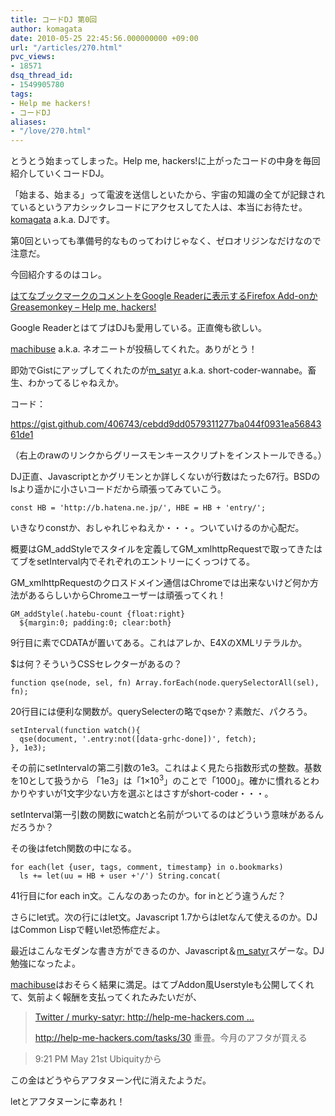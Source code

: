 ```yaml
---
title: コードDJ 第0回
author: komagata
date: 2010-05-25 22:45:56.000000000 +09:00
url: "/articles/270.html"
pvc_views:
- 18571
dsq_thread_id:
- 1549905780
tags:
- Help me hackers!
- コードDJ
aliases:
- "/love/270.html"
---
```

とうとう始まってしまった。Help me, hackers!に上がったコードの中身を毎回紹介していくコードDJ。

「始まる、始まる」って電波を送信しといたから、宇宙の知識の全てが記録されているというアカシックレコードにアクセスしてた人は、本当にお待たせ。[komagata][1] a.k.a. DJです。

第0回といっても準備号的なものってわけじゃなく、ゼロオリジンなだけなので注意だ。

今回紹介するのはコレ。

[はてなブックマークのコメントをGoogle Readerに表示するFirefox Add-onかGreasemonkey &#8211; Help me, hackers!][2]

Google ReaderとはてブはDJも愛用している。正直俺も欲しい。

[machibuse][3] a.k.a. ネオニートが投稿してくれた。ありがとう！

即効でGistにアップしてくれたのが[m_satyr][4] a.k.a. short-coder-wannabe。畜生、わかってるじゃねえか。

コード：

<https://gist.github.com/406743/cebdd9dd0579311277ba044f0931ea5684361de1>

（右上のrawのリンクからグリースモンキースクリプトをインストールできる。）

DJ正直、Javascriptとかグリモンとか詳しくないが行数はたった67行。BSDのlsより遥かに小さいコードだから頑張ってみていこう。

    const HB = 'http://b.hatena.ne.jp/', HBE = HB + 'entry/';

いきなりconstか、おしゃれじゃねえか・・・。ついていけるのか心配だ。

概要はGM\_addStyleでスタイルを定義してGM\_xmlhttpRequestで取ってきたはてブをsetInterval内でそれぞれのエントリーにくっつけてる。

GM_xmlhttpRequestのクロスドメイン通信はChromeでは出来ないけど何か方法があるらしいからChromeユーザーは頑張ってくれ！

    GM_addStyle(.hatebu-count {float:right}
      ${margin:0; padding:0; clear:both}

9行目に素でCDATAが置いてある。これはアレか、E4XのXMLリテラルか。

$は何？そういうCSSセレクターがあるの？

    function qse(node, sel, fn) Array.forEach(node.querySelectorAll(sel), fn);

20行目には便利な関数が。querySelecterの略でqseか？素敵だ、パクろう。

    setInterval(function watch(){
      qse(document, '.entry:not([data-grhc-done])', fetch);
    }, 1e3);

その前にsetIntervalの第二引数の1e3。これはよく見たら指数形式の整数。基数を10として扱うから 「1e3」は「1×10<sup>3</sup>」のことで「1000」。確かに慣れるとわかりやすいが1文字少ない方を選ぶとはさすがshort-coder・・・。

setInterval第一引数の関数にwatchと名前がついてるのはどういう意味があるんだろうか？

その後はfetch関数の中になる。

    for each(let {user, tags, comment, timestamp} in o.bookmarks)
      ls += let(uu = HB + user +'/') String.concat(

41行目にfor each in文。こんなのあったのか。for inとどう違うんだ？

さらにlet式。次の行にはlet文。Javascript 1.7からはletなんて使えるのか。DJはCommon Lispで軽いlet恐怖症だよ。

最近はこんなモダンな書き方ができるのか、Javascript＆[m_satyr][4]スゲーな。DJ勉強になったよ。

[machibuse][3]はおそらく結果に満足。はてブAddon風Userstyleも公開してくれて、気前よく報酬を支払ってくれたみたいだが、

> [Twitter / murky-satyr: http://help-me-hackers.com ...][5]
>
> http://help-me-hackers.com/tasks/30 重畳。今月のアフタが買える

> 9:21 PM May 21st Ubiquityから

この金はどうやらアフタヌーン代に消えたようだ。

letとアフタヌーンに幸あれ！

 [1]: http://help-me-hackers.com/komagata
 [2]: http://help-me-hackers.com/tasks/30
 [3]: http://help-me-hackers.com/machibuse
 [4]: http://help-me-hackers.com/m_satyr
 [5]: http://twitter.com/m_satyr/status/14424269215
